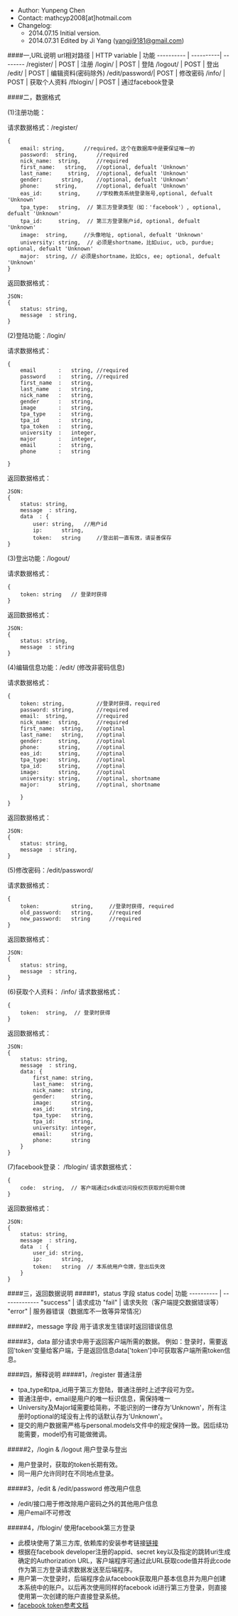 - Author: Yunpeng Chen
- Contact: mathcyp2008[at]hotmail.com
- Changelog: 
    - 2014.07.15 Initial version.
    - 2014.07.31 Edited by Ji Yang (yangji9181@gmail.com)
 
####一,URL说明
url相对路径  | HTTP variable | 功能 
----------     | ----------| -------- 
/register/     |    POST   |   注册 
/login/        |    POST   |   登陆
/logout/       |    POST   |   登出
/edit/         |    POST   |   编辑资料(密码除外)
/edit/password/|    POST   |   修改密码
/info/         |    POST   |   获取个人资料
/fblogin/      |    POST   |   通过facebook登录

####二，数据格式

(1)注册功能：

请求数据格式：/register/
	
	{
	    email: string,		//required，这个在数据库中是要保证唯一的
	    password:  string,		//required
	    nick_name:  string,		//required
	    first_name:   string,	//optional, defualt 'Unknown'
	    last_name:     string,  //optional, defualt 'Unknown'
	    gender:      string,    //optional, defualt 'Unknown'	    
	    phone:     string,      //optional, defualt 'Unknown'
	    eas_id:		string,		//学校教务系统登录账号,optional, defualt 'Unknown'
	    tpa_type:   string,  // 第三方登录类型（如：'facebook'）, optional, defualt 'Unknown'
	    tpa_id:     string,  // 第三方登录账户id, optional, defualt 'Unknown'
	    image:	string,		//头像地址, optional, defualt 'Unknown'
	    university: string,  // 必须是shortname，比如uiuc, ucb, purdue; optional, defualt 'Unknown'
	    major:	string,	// 必须是shortname，比如cs, ee; optional, defualt 'Unknown'
	}

返回数据格式：

	JSON:
	{
		status: string,
		message  : string,
	}
	
(2)登陆功能：/login/

请求数据格式：

	{
		email		:	string,	//required
		password	: 	string,	//required
		first_name	:	string,
		last_name	:	string,
		nick_name	:	string,
		gender		:	string,
		image		:	string,
		tpa_type	:	string,
		tpa_id		:	string,
		tpa_token	:	string,
		university	:	integer,
		major		:	integer,
		email		:	string,
		phone		:	string
		
	}

返回数据格式：

	JSON:
	{
		status: string,
		message  : string,
		data  : {
			user: string,	//用户id
			ip:      string,
			token:   string		//登出前一直有效，请妥善保存
	}
(3)登出功能：/logout/

请求数据格式：

	{
		token: string   // 登录时获得
	}

返回数据格式：

	JSON:
	{
		status: string,
		message  : string
	}

(4)编辑信息功能：/edit/ (修改非密码信息)

请求数据格式：

	{
		token: string,			//登录时获得，required
		password: string,		//required
		email:  string,			//required
	    nick_name:  string,		//required
	    first_name:  string,	//optinal
		last_name:   string,	//optinal
		gender:     string,		//optinal
		phone:      string,		//optinal
		eas_id:     string,		//optinal
	    tpa_type:   string,		//optinal
		tpa_id:     string,		//optinal
		image:      string, 	//optinal
		university: string,		//optinal, shortname
		major:      string,		//optinal, shortname

		}
	}
	
返回数据格式：

	JSON:
	{
		status: string,
		message  : string,
	}

(5)修改密码：/edit/password/

请求数据格式：

	{
		token:          string,		//登录时获得, required
		old_password:   string, 	//required
		new_password:   string		//required
	}
	
返回数据格式：

	JSON:
	{
		status: string,
		message  : string,
	}

(6)获取个人资料： /info/
请求数据格式：

	{
		token:  string,  // 登录时获得
	}
	
返回数据格式：

	JSON:
	{
		status: string,
		message  : string,
		data: {
		    first_name: string,
		    last_name:  string,
		    nick_name:  string,
		    gender:     string,
		    image:      string,
		    eas_id:     string,
		    tpa_type:   string,
		    tpa_id:     string,
		    university: integer,
		    email:      string,
		    phone:      string
		}
	}
(7)facebook登录： /fblogin/
请求数据格式：

	{
		code:  string,  // 客户端通过sdk或访问授权页获取的短期令牌
	}

	
返回数据格式：

	JSON:
	{
		status: string,
		message  : string,
		data  : {
			user_id: string,
			ip:      string,
			token:   string  // 本系统用户令牌，登出后失效
		}
	}


####三，返回数据说明
#####1，status 字段
status code| 功能
---------- | ------------- 
"success" |    请求成功 
"fail"    |    请求失败（客户端提交数据错误等）    
"error"   |    服务器错误（数据库不一致等异常情况）

#####2，message 字段
用于请求发生错误时返回错误信息

#####3，data
部分请求中用于返回客户端所需的数据。
例如：登录时，需要返回'token'变量给客户端，于是返回信息data['token']中可获取客户端所需token信息。


####四，解释说明
#####1，/register 普通注册
- tpa_type和tpa_id用于第三方登陆，普通注册时上述字段可为空。
- 普通注册中，email是用户的唯一标识信息，需保持唯一
- University及Major域需要给简称，不能识别的一律存为'Unknown'，所有注册时optional的域没有上传的话默认存为'Unknown'。
- 提交的用户数据需严格与personal.models文件中的规定保持一致。因后续功能需要，model仍有可能做微调。
 
#####2，/login & /logout 用户登录与登出
- 用户登录时，获取的token长期有效。
- 同一用户允许同时在不同地点登录。

#####3，/edit & /edit/password 修改用户信息
- /edit/接口用于修改除用户密码之外的其他用户信息
- 用户email不可修改

#####4，/fblogin/ 使用facebook第三方登录
- 此模块使用了第三方库, 依赖库的安装参考链接[链接](https://github.com/michaelhelmick/requests-facebook)
- 根据在facebook developer注册的appid、secret key以及指定的跳转uri生成确定的Authorization URL，客户端程序可通过此URL获取code值并将此code作为第三方登录请求数据发送至后端程序。
- 用户第一次登录时，后端程序会从facebook获取用户基本信息并为用户创建本系统中的账户。以后再次使用同样的facebook id进行第三方登录，则直接使用第一次创建的账户直接登录系统。
- [facebook token参考文档](https://developers.facebook.com/docs/facebook-login/access-tokens)

